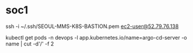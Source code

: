 # soc1

ssh -i ~/.ssh/SEOUL-MMS-K8S-BASTION.pem ec2-user@52.79.76.138

kubectl get pods -n devops -l app.kubernetes.io/name=argo-cd-server -o name | cut -d'/' -f 2
